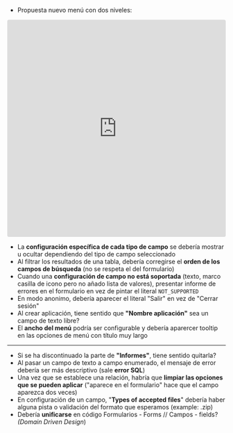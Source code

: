 - Propuesta nuevo menú con dos niveles:
<iframe src="https://codesandbox.io/embed/2qjrtn?view=preview&hidenavigation=1"
     style="width:100%; height: 500px; border:0; border-radius: 4px; overflow:hidden;"
     title="stage3-recursive-menu-item (forked)"
     allow="accelerometer; ambient-light-sensor; camera; encrypted-media; geolocation; gyroscope; hid; microphone; midi; payment; usb; vr; xr-spatial-tracking"
     sandbox="allow-forms allow-modals allow-popups allow-presentation allow-same-origin allow-scripts"
   ></iframe>

- La **configuración específica de cada tipo de campo** se debería mostrar u ocultar dependiendo del tipo de campo seleccionado
- Al filtrar los resultados de una tabla, debería corregirse el **orden de los campos de búsqueda** (no se respeta el del formulario)
- Cuando una **configuración de campo no está soportada** (texto, marco casilla de icono pero no añado lista de valores), presentar informe de errores en el formulario en vez de pintar el literal `NOT_SUPPORTED`
- En modo anonimo, debería aparecer el literal "Salir" en vez de "Cerrar sesión"
- Al crear aplicación, tiene sentido que **"Nombre aplicación"** sea un campo de texto libre?
- El **ancho del menú** podría ser configurable y debería aparercer tooltip en las opciones de menú con título muy largo 

_____________
- Si se ha discontinuado la parte de **"Informes"**, tiene sentido quitarla?
- Al pasar un campo de texto a campo enumerado, el mensaje de error debería ser más descriptivo (sale **error SQL**)
- Una vez que se establece una relación, habría que **limpiar las opciones que se pueden aplicar** ("aparece en el formulario" hace que el campo aparezca dos veces)
- En configuración de un campo, "**Types of accepted files**" debería haber alguna pista o validación del formato que esperamos (example: .zip)
- Debería **unificarse** en código Formularios - Forms //  Campos - fields? *(Domain Driven Design*)
